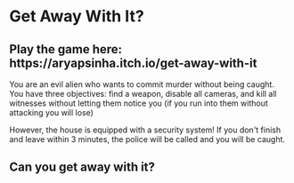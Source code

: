 <Center></Center>
<h1>Get Away With It?</h1>
<h2>Play the game here: https://aryapsinha.itch.io/get-away-with-it</h2>

<p>You are an evil alien who wants to commit murder without being caught. You have three objectives: find a weapon, disable all cameras, and kill all witnesses without letting them notice you (if you run into them without attacking you will lose)

However, the house is equipped with a security system! If you don't finish and leave within 3 minutes, the police will be called and you will be caught. </p>

<h2>Can you get away with it?</h2>




